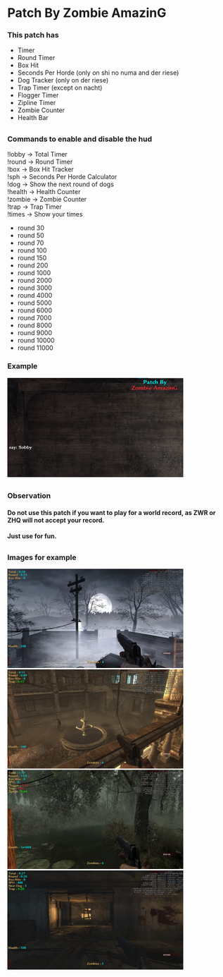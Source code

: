 # Patch By Zombie AmazinG
### This patch has
- Timer
- Round Timer
- Box Hit
- Seconds Per Horde (only on shi no numa and der riese)
- Dog Tracker (only on der riese)
- Trap Timer (except on nacht)
- Flogger Timer
- Zipline Timer
- Zombie Counter
- Health Bar

##

### Commands to enable and disable the hud

!lobby  -> Total Timer
<br>
!round  -> Round Timer
<br>
!box    -> Box Hit Tracker
<br>
!sph    -> Seconds Per Horde Calculator
<br>
!dog    -> Show the next round of dogs
<br>
!health -> Health Counter
<br>
!zombie -> Zombie Counter
<br>
!trap   -> Trap Timer
<br>
!times  -> Show your times
- round 30
- round 50
- round 70
- round 100
- round 150
- round 200
- round 1000
- round 2000
- round 3000
- round 4000
- round 5000
- round 6000
- round 7000
- round 8000
- round 9000
- round 10000
- round 11000

### Example

<img src="./images/readchat.png" alt="Nacht Der Untoten" width="400" height="225">

##

### Observation
#### Do not use this patch if you want to play for a world record, as ZWR or ZHQ will not accept your record.
#### Just use for fun.

##
### Images for example
<img src="./images/shot0058.jpg" alt="Nacht Der Untoten" width="400" height="225">
<img src="./images/shot0057.jpg" alt="Verruckt" width="400" height="225">
<img src="./images/shot0056.jpg" alt="Shi No Numa" width="400" height="225">
<img src="./images/shot0055.jpg" alt="Der Riese" width="400" height="225">
